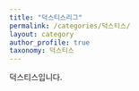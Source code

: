 ```yaml
---
title: "덕스티스리그"
permalink: /categories/덕스티스/
layout: category
author_profile: true
taxonomy: 덕스티스
---
```


덕스티스입니다.
